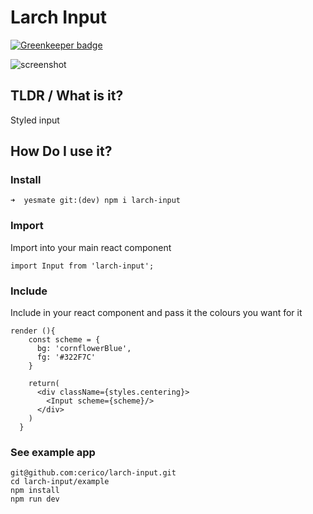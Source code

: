 # Larch Input

[![Greenkeeper badge](https://badges.greenkeeper.io/cerico/larch-input.svg)](https://greenkeeper.io/)


![screenshot]()


## TLDR / What is it?

Styled input

## How Do I use it?

### Install

```
➜  yesmate git:(dev) npm i larch-input
```

### Import

Import into your main react component

```
import Input from 'larch-input';
```

### Include

Include in your react component and pass it the colours you want for it

```
render (){
    const scheme = {
      bg: 'cornflowerBlue',
      fg: '#322F7C'
    }
      
    return(
      <div className={styles.centering}>
        <Input scheme={scheme}/>
      </div>
    )
  }
```

### See example app

```
git@github.com:cerico/larch-input.git
cd larch-input/example
npm install
npm run dev
```

